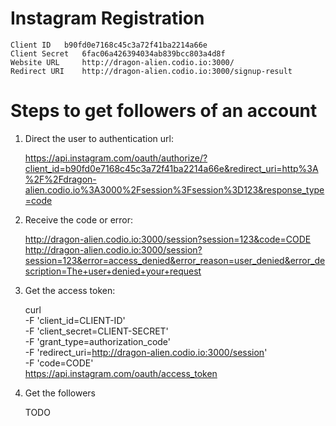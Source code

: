 Instagram Registration
======================

    Client ID 	b90fd0e7168c45c3a72f41ba2214a66e
    Client Secret 	6fac06a426394034ab839bcc803a4d8f
    Website URL 	http://dragon-alien.codio.io:3000/
    Redirect URI 	http://dragon-alien.codio.io:3000/signup-result
    
Steps to get followers of an account
====================================

1. Direct the user to authentication url:

    https://api.instagram.com/oauth/authorize/?client_id=b90fd0e7168c45c3a72f41ba2214a66e&redirect_uri=http%3A%2F%2Fdragon-alien.codio.io%3A3000%2Fsession%3Fsession%3D123&response_type=code
    
2. Receive the code or error:

    http://dragon-alien.codio.io:3000/session?session=123&code=CODE
    http://dragon-alien.codio.io:3000/session?session=123&error=access_denied&error_reason=user_denied&error_description=The+user+denied+your+request
    
3. Get the access token:

    curl \
    -F 'client_id=CLIENT-ID' \
    -F 'client_secret=CLIENT-SECRET' \
    -F 'grant_type=authorization_code' \
    -F 'redirect_uri=http://dragon-alien.codio.io:3000/session' \
    -F 'code=CODE' \
    https://api.instagram.com/oauth/access_token

4. Get the followers

    TODO
